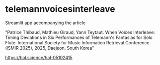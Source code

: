# telemannvoicesinterleave
Streamlit app accompanying the article

"Patrice Thibaud, Mathieu Giraud, Yann Teytaut. When Voices Interleave: Timing Deviations in Six Performances of Telemann's Fantasias for Solo Flute. International Society for Music Information Retrieval Conference (ISMIR 2025), 2025, Daejeon, South Korea"

https://hal.science/hal-05102415
